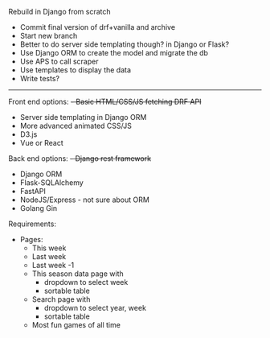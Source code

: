 Rebuild in Django from scratch
- Commit final version of drf+vanilla and archive
- Start new branch
- Better to do server side templating though? in Django or Flask?
- Use Django ORM to create the model and migrate the db
- Use APS to call scraper
- Use templates to display the data
- Write tests?

---

Front end options:
~~- Basic HTML/CSS/JS fetching DRF API~~
- Server side templating in Django ORM
- More advanced animated CSS/JS
- D3.js
- Vue or React


Back end options:
~~- Django rest framework~~
- Django ORM
- Flask-SQLAlchemy
- FastAPI
- NodeJS/Express - not sure about ORM
- Golang Gin


Requirements:
- Pages:
  - This week
  - Last week
  - Last week -1
  - This season data page with
    - dropdown to select week
    - sortable table
  - Search page with
    - dropdown to select year, week
    - sortable table
  - Most fun games of all time

